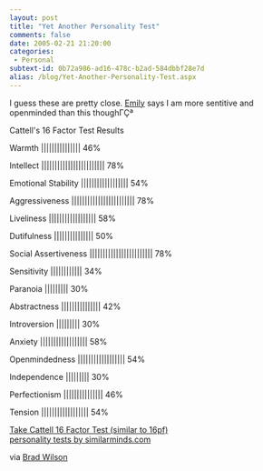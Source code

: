 ```yaml
---
layout: post
title: "Yet Another Personality Test"
comments: false
date: 2005-02-21 21:20:00
categories:
 - Personal
subtext-id: 0b72a986-ad16-478c-b2ad-584dbbf28e7d
alias: /blog/Yet-Another-Personality-Test.aspx
---
```



I guess these are pretty close. [Emily](http://blogs.provost.org/Emily) says I am more sentitive and openminded than this thoughΓÇª

Cattell's 16 Factor Test Results  


Warmth
|||||||||||||||
46%

Intellect
||||||||||||||||||||||||
78%

Emotional Stability
||||||||||||||||||
54%

Aggressiveness
||||||||||||||||||||||||
78%

Liveliness
||||||||||||||||||
58%

Dutifulness
|||||||||||||||
50%

Social Assertiveness
||||||||||||||||||||||||
78%

Sensitivity
||||||||||||
34%

Paranoia
|||||||||
30%

Abstractness
|||||||||||||||
42%

Introversion
|||||||||
30%

Anxiety
||||||||||||||||||
58%

Openmindedness
||||||||||||||||||
54%

Independence
|||||||||
30%

Perfectionism
|||||||||||||||
46%

Tension
||||||||||||||||||
54%

[Take Cattell 16 Factor Test (similar to 16pf)](http://similarminds.com/cattell-16-factor.html)  
[personality tests by similarminds.com](http://similarminds.com/)

via [Brad Wilson](http://dotnetguy.techieswithcats.com/archives/004298.shtml)
